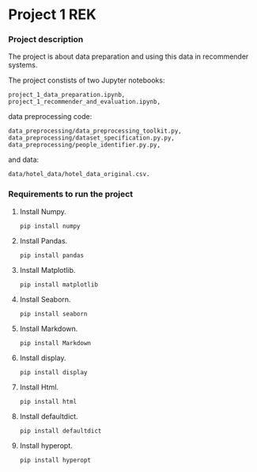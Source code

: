 # Project 1 REK

### Project description

The project is about data preparation and using this data in recommender systems.

The project constists of two Jupyter notebooks:

    project_1_data_preparation.ipynb,
    project_1_recommender_and_evaluation.ipynb,

data preprocessing code:

    data_preprocessing/data_preprocessing_toolkit.py,
    data_preprocessing/dataset_specification.py.py,
    data_preprocessing/people_identifier.py.py,

and data:

    data/hotel_data/hotel_data_original.csv.
    
### Requirements to run the project
1.  Install Numpy.

        pip install numpy
2.  Install Pandas.

        pip install pandas
3.  Install Matplotlib.

        pip install matplotlib
4.  Install Seaborn.

        pip install seaborn       
5.  Install Markdown.

        pip install Markdown
6.  Install display.

        pip install display
7.  Install Html.

        pip install html
8.  Install defaultdict.

        pip install defaultdict        
9.  Install hyperopt.

        pip install hyperopt   
